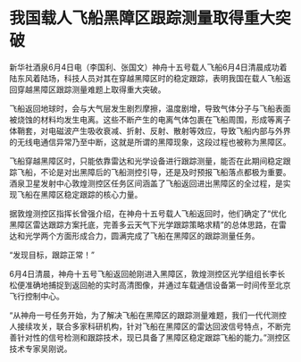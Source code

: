 

# 我国载人飞船黑障区跟踪测量取得重大突破

新华社酒泉6月4日电（李国利、张国文）神舟十五号载人飞船6月4日清晨成功着陆东风着陆场，科技人员对其在穿越黑障区时的稳定跟踪，表明我国在载人飞船返回穿越黑障区跟踪测量难题上取得重大突破。

飞船返回地球时，会与大气层发生剧烈摩擦，温度剧增，导致气体分子与飞船表面被烧蚀的材料均发生电离。这些不断产生的电离气体包裹在飞船周围，形成等离子体鞘套，对电磁波产生吸收衰减、折射、反射、散射等效应，导致飞船内部与外界的无线电通信异常乃至中断，这就是所谓的黑障现象，这段过程也被称为黑障区。

飞船穿越黑障区时，只能依靠雷达和光学设备进行跟踪测量，能否在此期间稳定跟踪飞船，不论是对出黑障后的飞船测控引导，还是及时预报飞船落点都极为重要。酒泉卫星发射中心敦煌测控区任务区间涵盖了飞船返回进出黑障区的全过程，是实现飞船在黑障区稳定跟踪的核心力量。

据敦煌测控区指挥长曾强介绍，在神舟十五号载人飞船返回时，他们确定了“优化黑障区雷达跟踪方案托底，完善多云天气下光学跟踪策略求精”的总体思路，在雷达和光学两个方面形成合力，圆满完成了飞船在黑障区的跟踪测量任务。

“发现目标，跟踪正常！”

6月4日清晨，神舟十五号飞船返回舱刚进入黑障区，敦煌测控区光学组组长李长松便准确地捕捉到返回舱的实时高清图像，并通过车载通信设备第一时间传至北京飞行控制中心。

“从神舟一号任务开始，为了解决飞船在黑障区的跟踪测量难题，我们一代代测控人接续攻关，联合多家科研机构，针对飞船在黑障区的雷达回波信号特点，不断完善针对性的信号检测和跟踪技术，现已具备了黑障区稳定跟踪飞船的能力。”测控区技术专家吴刚说。

